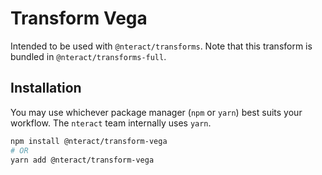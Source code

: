# Transform Vega

Intended to be used with `@nteract/transforms`. Note that this transform is bundled
in `@nteract/transforms-full`.

## Installation

You may use whichever package manager (`npm` or `yarn`) best suits your workflow. The `nteract` team internally uses `yarn`.

```bash
npm install @nteract/transform-vega
# OR
yarn add @nteract/transform-vega
```
